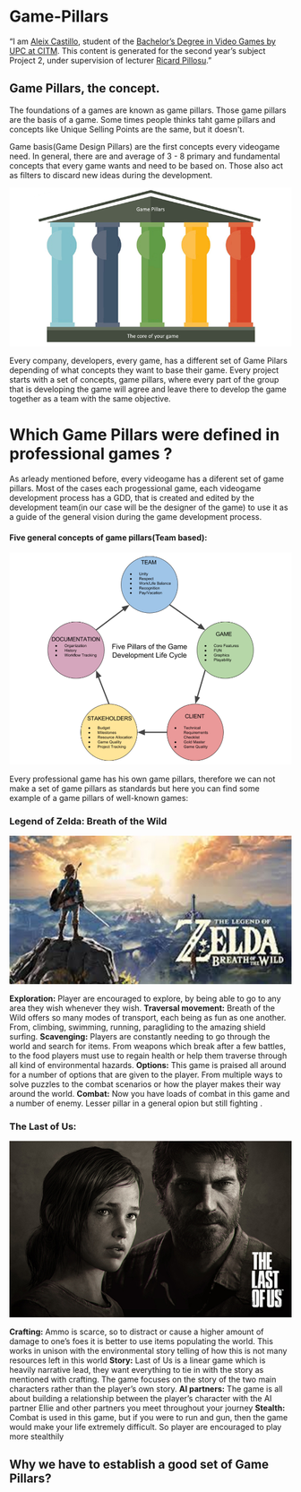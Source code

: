 # Game-Pillars

“I am [Aleix Castillo](https://www.linkedin.com/in/aleixcastillo), student of the [Bachelor’s Degree in Video Games by UPC at CITM](https://www.citm.upc.edu/ing/estudis/graus-videojocs/). This content is generated for the second year’s subject Project 2, under supervision of lecturer [Ricard Pillosu](https://es.linkedin.com/in/ricardpillosu).”



## Game Pillars, the concept.


The foundations of a games are known as game pillars. Those game pillars are the basis of a game.
Some times people thinks taht game pillars and concepts like Unique Selling Points are the same, but it doesn't.

Game basis(Game Design Pillars) are the first concepts every videogame need. In general, there are and average of 3 - 8 primary and fundamental concepts that every game wants and need to be based on. Those also act as filters to discard new ideas during the development.

![](https://github.com/AleixCas95/Game-Pillars/blob/master/docs/pillars%20of%20a%20gaee.png) 

Every company, developers, every game, has a different set of Game Pilars depending of what concepts they want to base their game.
Every project starts with a set of concepts, game pillars, where every part of the group that is developing the game will agree and leave there to develop the game together as a team with the same objective.


# Which Game Pillars were defined in professional games ?

As arleady mentioned before, every videogame has a diferent set of game pillars. 
Most of the cases each progessional game, each videogame development process has a GDD, that is created and edited by the development team(in our case will be the designer of the game) to  use it as a guide of the general vision during the game development process.

#### Five general concepts of game pillars(Team based):
![](https://github.com/AleixCas95/Game-Pillars/blob/master/docs/concepts%20game%20pillars.png)

Every professional game has his own game pillars, therefore we can not make a set of game pillars as standards but here you can find some example of a game pillars of well-known games:

### Legend of Zelda: Breath of the Wild

![](https://github.com/AleixCas95/Game-Pillars/blob/master/docs/Zelda.jpg)

__Exploration:__ Player are encouraged to explore, by being able to go to any area they wish whenever they wish.
__Traversal movement:__  Breath of the Wild offers so many modes of transport, each being as fun as one another. From, climbing, swimming, running, paragliding to the amazing shield surfing.
__Scavenging:__ Players are constantly needing to go through the world and search for items. From weapons which break after a few battles, to the food players must use to regain health or help them traverse through all kind of environmental hazards.
__Options:__ This game is praised all around for a number of options that are given to the player. From multiple ways to solve puzzles to the combat scenarios or how the player makes their way around the world.
__Combat:__ Now you have loads of combat in this game and a number of enemy. Lesser pillar in a general opion but still fighting .

### The Last of Us:

![](https://github.com/AleixCas95/Game-Pillars/blob/master/docs/LoU.jpg)

__Crafting:__ Ammo is scarce, so to distract or cause a higher amount of damage to one’s foes it is better to use items populating the world. This works in unison with the environmental story telling of how this is not many resources left in this world
__Story:__ Last of Us is a linear game which is heavily narrative lead, they want everything to tie in with the story as mentioned with crafting. The game focuses on the story of the two main characters rather than the player’s own story.
__AI partners:__ The game is all about building a relationship between the player’s character with the AI partner Ellie and other partners you meet throughout your journey
__Stealth:__ Combat is used in this game, but if you were to run and gun, then the game would make your life extremely difficult. So player are encouraged to play more stealthily

## Why we have to establish a good set of Game Pillars?


